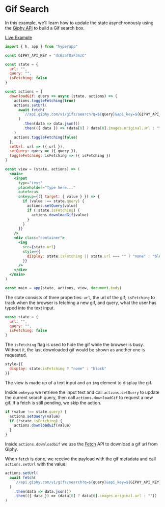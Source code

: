 # Gif Search

In this example, we'll learn how to update the state asynchronously using the [Giphy API](https://api.giphy.com) to build a Gif search box.

[Live Example](https://codepen.io/hyperapp/pen/ZeByKv?editors=0010)

```jsx
import { h, app } from "hyperapp"

const GIPHY_API_KEY = "dc6zaTOxFJmzC"

const state = {
  url: "",
  query: "",
  isFetching: false
}

const actions = {
  downloadGif: query => async (state, actions) => {
    actions.toggleFetching(true)
    actions.setUrl(
      await fetch(
        `//api.giphy.com/v1/gifs/search?q=${query}&api_key=${GIPHY_API_KEY}`
      )
        .then(data => data.json())
        .then(({ data }) => (data[0] ? data[0].images.original.url : ""))
    )
    actions.toggleFetching(false)
  },
  setUrl: url => ({ url }),
  setQuery: query => ({ query }),
  toggleFetching: isFetching => ({ isFetching })
}

const view = (state, actions) => (
  <main>
    <input
      type="text"
      placeholder="Type here..."
      autofocus
      onkeyup={({ target: { value } }) => {
        if (value !== state.query) {
          actions.setQuery(value)
          if (!state.isFetching) {
            actions.downloadGif(value)
          }
        }
      }}
    />
    <div class="container">
      <img
        src={state.url}
        style={{
          display: state.isFetching || state.url === "" ? "none" : "block"
        }}
      />
    </div>
  </main>
)

const main = app(state, actions, view, document.body)
```

The state consists of three properties: `url`, the url of the gif; `isFetching` to track when the browser is fetching a new gif, and query, what the user has typed into the text input.

```jsx
const state = {
  url: "",
  query: "",
  isFetching: false
}
```

The `isFetching` flag is used to hide the gif while the browser is busy. Without it, the last downloaded gif would be shown as another one is requested.

```jsx
style={{
  display: state.isFetching ? "none" : "block"
}}
```

The view is made up of a text input and an `img` element to display the gif.

Inside `onkeyup` we retrieve the input text and call `actions.setQuery` to update the current search query, then call `actions.downloadGif` to request a new gif. If a fetch is still pending, we skip the action.

```jsx
if (value !== state.query) {
  actions.setQuery(value)
  if (!state.isFetching) {
    actions.downloadGif(value)
  }
}
```

Inside `actions.downloadGif` we use the [Fetch](https://developer.mozilla.org/en-US/docs/Web/API/Fetch_API) API to download a gif url from Giphy.

When `fetch` is done, we receive the payload with the gif metadata and call `actions.setUrl` with the value.

```jsx
actions.setUrl(
  await fetch(
    `//api.giphy.com/v1/gifs/search?q=${query}&api_key=${GIPHY_API_KEY}`
  )
    .then(data => data.json())
    .then(({ data }) => (data[0] ? data[0].images.original.url : ""))
)
```
